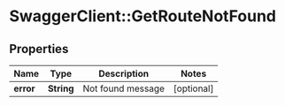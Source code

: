 # SwaggerClient::GetRouteNotFound

## Properties
Name | Type | Description | Notes
------------ | ------------- | ------------- | -------------
**error** | **String** | Not found message | [optional] 


